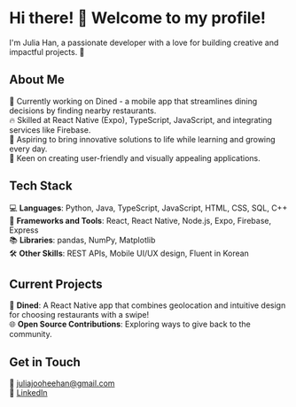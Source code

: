 # Hi there! :wave: Welcome to my profile!

I'm Julia Han, a passionate developer with a love for building creative and impactful projects. :rocket:

## About Me
:fork_and_knife: Currently working on Dined - a mobile app that streamlines dining decisions by finding nearby restaurants.  
:fire: Skilled at React Native (Expo), TypeScript, JavaScript, and integrating services like Firebase.  
:dart: Aspiring to bring innovative solutions to life while learning and growing every day.  
:art: Keen on creating user-friendly and visually appealing applications.  

## Tech Stack
:computer: **Languages**: Python, Java, TypeScript, JavaScript, HTML, CSS, SQL, C++  
:iphone: **Frameworks and Tools**: React, React Native, Node.js, Expo, Firebase, Express  
:books: **Libraries**: pandas, NumPy, Matplotlib  
:hammer_and_wrench: **Other Skills**: REST APIs, Mobile UI/UX design, Fluent in Korean  

## Current Projects
:fork_and_knife: **Dined**: A React Native app that combines geolocation and intuitive design for choosing restaurants with a swipe!  
:globe_with_meridians: **Open Source Contributions**: Exploring ways to give back to the community.  

## Get in Touch
:email: [juliajooheehan@gmail.com](mailto:juliajooheehan@gmail.com)  
:link: [LinkedIn](https://www.linkedin.com/in/juliajhan/)  
